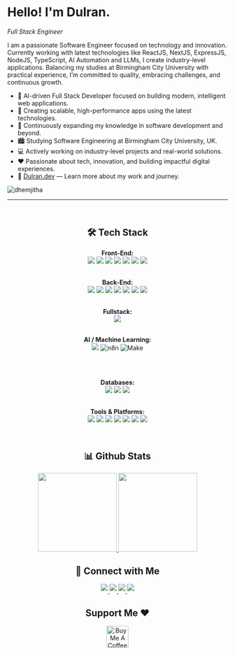 <!--Banner-->
<!--![dhemjitha Banner Image](https://media.licdn.com/dms/image/v2/D5616AQFy1oGlFTs2vQ/profile-displaybackgroundimage-shrink_350_1400/profile-displaybackgroundimage-shrink_350_1400/0/1720171362334?e=1756944000&v=beta&t=SxexM9IsExOiTYX8RDs1WUJHv82bhKp34rPH5YO3Hm0)-->


<!--Header Name-->
# Hello! I'm Dulran. 
*Full Stack Engineer*
<br /> 

<!--Start Intro-->               
<p align="left">I am a passionate Software Engineer focused on technology and innovation. Currently working with latest technologies like ReactJS, NextJS, ExpressJS, NodeJS, TypeScript, AI Automation and LLMs, I create industry-level applications. Balancing my studies at Birmingham City University with practical experience, I’m committed to quality, embracing challenges, and continuous growth.</p>

- 🤖 AI-driven Full Stack Developer focused on building modern, intelligent web applications.
- 🚀 Creating scalable, high-performance apps using the latest technologies.
- 🌱 Continuously expanding my knowledge in software development and beyond.
- 🏙 Studying Software Engineering at Birmingham City University, UK.
- 💻 Actively working on industry-level projects and real-world solutions.
- ❤ Passionate about tech, innovation, and building impactful digital experiences.
- 🔎 [Dulran.dev](https://dulran.dev/) — Learn more about my work and journey.
<!--End Intro-->

<!--Profile Count Badge-->
<p align="left">
  <img src="https://komarev.com/ghpvc/?username=dhemjitha&label=Profile%20views&color=770677&style=for-the-badge&logo=star" alt="dhemjitha" style="padding-right:20px;" />
</p>

---
<br />

<!--Languages and Tools Section-->       
<h2 align="center">🛠️ Tech Stack</h2> 
<p align="center">
   
<div align="center">
  <!-- Front-End -->
  <strong>Front-End:</strong><br>
  <img src="https://img.shields.io/badge/react-%2320232a.svg?style=for-the-badge&logo=react&logoColor=%2361DAFB" />
  <img src="https://img.shields.io/badge/TypeScript-007ACC?style=for-the-badge&logo=typescript&logoColor=white" />
  <img src="https://img.shields.io/badge/javascript-%23323330.svg?style=for-the-badge&logo=javascript&logoColor=%23F7DF1E" />
  <img src="https://img.shields.io/badge/TailwindCSS-38B2AC?style=for-the-badge&logo=tailwind-css&logoColor=white" />
  <img src="https://img.shields.io/badge/React Query-FF4154?style=for-the-badge&logo=react-query&logoColor=white" />
  <img src="https://img.shields.io/badge/React Router-CA4245?style=for-the-badge&logo=react-router&logoColor=white" />
  <img src="https://img.shields.io/badge/Redux-764ABC?style=for-the-badge&logo=redux&logoColor=white" />
  <br><br>

  <!-- Back-End -->
  <strong>Back-End:</strong><br>
  <img src="https://img.shields.io/badge/express.js-%23404d59.svg?style=for-the-badge&logo=express&logoColor=%2361DAFB" />
  <img src="https://img.shields.io/badge/TypeScript-007ACC?style=for-the-badge&logo=typescript&logoColor=white" />
  <img src="https://img.shields.io/badge/Node.js-339933?style=for-the-badge&logo=node.js&logoColor=white" />
  <img src="https://img.shields.io/badge/java-%23ED8B00.svg?style=for-the-badge&logo=openjdk&logoColor=white" />
  <img src="https://img.shields.io/badge/Mongoose-880000?style=for-the-badge&logo=mongoose&logoColor=white" />
  <img src="https://img.shields.io/badge/Python-3776AB?style=for-the-badge&logo=python&logoColor=white" />
  <img src="https://img.shields.io/badge/Prisma-2D3748?style=for-the-badge&logo=prisma&logoColor=white" />
  <br><br>

  <strong>Fullstack:</strong><br>
  <img src="https://img.shields.io/badge/Next-000000?style=for-the-badge&logo=next.js&logoColor=white" />
  <br><br>

  <strong>AI / Machine Learning:</strong><br>
  <img src="https://img.shields.io/badge/Langchain-3E3E3E?style=for-the-badge&logo=langchain&logoColor=white" />
  ![n8n](https://img.shields.io/badge/n8n-Workflow-orange?style=for-the-badge&logo=n8n&logoColor=white)
  ![Make](https://img.shields.io/badge/Make.com-Automation-ff4f9a?style=for-the-badge&logo=make&logoColor=white)

  <br><br>

  <!-- Databases -->
  <strong>Databases:</strong><br>
  <img src="https://img.shields.io/badge/MongoDB-47A248?style=for-the-badge&logo=mongodb&logoColor=white" />
  <img src="https://img.shields.io/badge/PostgreSQL-4169E1?style=for-the-badge&logo=postgresql&logoColor=white" />
  <img src="https://img.shields.io/badge/MySQL-4479A1?style=for-the-badge&logo=mysql&logoColor=white" />
  <br><br>

  <!-- Tools & Platforms -->
  <strong>Tools & Platforms:</strong><br>
  <img src="https://img.shields.io/badge/Vite-646CFF?style=for-the-badge&logo=vite&logoColor=white" />
  <img src="https://img.shields.io/badge/Netlify-00C7B7?style=for-the-badge&logo=netlify&logoColor=white" />
  <img src="https://img.shields.io/badge/Vercel-000000?style=for-the-badge&logo=vercel&logoColor=white" />
  <img src="https://img.shields.io/badge/Railway-000000?style=for-the-badge&logo=railway&logoColor=white" />
  <img src="https://img.shields.io/badge/Render-%46E3B7.svg?style=for-the-badge&logo=render&logoColor=white" />
  <img src="https://img.shields.io/badge/Arduino-00979D?style=for-the-badge&logo=arduino&logoColor=white" />
  <img src="https://img.shields.io/badge/Postman-FF6C37?style=for-the-badge&logo=postman&logoColor=white" />
</div>
  
</p>
<br />



<!--Github stats Table--> 
<h2 align="center">📊 Github Stats</h2>

<div align="center">
  <a href="https://github.com/dhemjitha">
    <img height="180em" src="https://github-readme-stats.vercel.app/api?username=dhemjitha&theme=buefy&show_icons=true" />
    <img height="180em" src="https://github-readme-stats.vercel.app/api/top-langs/?username=dhemjitha&layout=compact&card_width=350" />
  </a>
</div>


<!--Contact Section--> 

<h2 align="center">🤝 Connect with Me </h2>
<div align="center">
 <a href="https://www.linkedin.com/in/dulran-hemjitha/" target="_blank">
<img src="https://img.shields.io/badge/linkedin-%231E77B5.svg?&style=for-the-badge&logo=linkedin&logoColor=white" style="margin-bottom: 5px;" />
</a>
  
<a href="mailto:dhemjitha@gmail.com" target="_blank">
<img src="https://img.shields.io/badge/Gmail-D14836?style=for-the-badge&logo=gmail&logoColor=white" style="margin-bottom: 5px;" />
</a>

<a href="https://www.instagram.com/_.dulran._" target="_blank">
<img src="https://img.shields.io/badge/Instagram-E4405F?style=for-the-badge&logo=instagram&logoColor=white" style="margin-bottom: 5px;" />
</a>

<a href="https://x.com/dulrandev" target="_blank">
<img src="https://img.shields.io/badge/X-black?style=for-the-badge&logo=X&logoColor=white" style="margin-bottom: 5px;" />
</a>
</div>

<!--Support Section-->

<h2 align="center">Support Me ❤️</h2>
<div align="center"><a href="https://www.buymeacoffee.com/dulrandev" target="_blank"><img src="https://cdn.buymeacoffee.com/buttons/v2/default-yellow.png" alt="Buy Me A Coffee" style="height: 50px" ></a></div>

